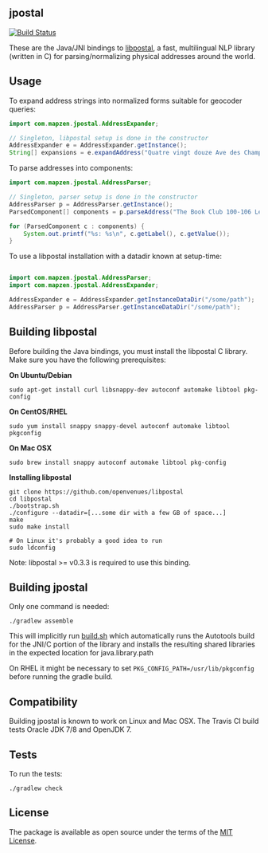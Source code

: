 jpostal
-------

[![Build Status](https://travis-ci.org/openvenues/jpostal.svg?branch=master)](https://travis-ci.org/openvenues/jpostal)

These are the Java/JNI bindings to [libpostal](https://github.com/openvenues/libpostal), a fast, multilingual NLP library (written in C) for parsing/normalizing physical addresses around the world.

Usage
-----

To expand address strings into normalized forms suitable for geocoder queries:

```java
import com.mapzen.jpostal.AddressExpander;

// Singleton, libpostal setup is done in the constructor
AddressExpander e = AddressExpander.getInstance();
String[] expansions = e.expandAddress("Quatre vingt douze Ave des Champs-Élysées");
```

To parse addresses into components:

```java
import com.mapzen.jpostal.AddressParser;

// Singleton, parser setup is done in the constructor
AddressParser p = AddressParser.getInstance();
ParsedComponent[] components = p.parseAddress("The Book Club 100-106 Leonard St, Shoreditch, London, Greater London, EC2A 4RH, United Kingdom");

for (ParsedComponent c : components) {
    System.out.printf("%s: %s\n", c.getLabel(), c.getValue());
}
```

To use a libpostal installation with a datadir known at setup-time:

```java

import com.mapzen.jpostal.AddressParser;
import com.mapzen.jpostal.AddressExpander;

AddressExpander e = AddressExpander.getInstanceDataDir("/some/path");
AddressParser p = AddressParser.getInstanceDataDir("/some/path");
```

Building libpostal
------------------

Before building the Java bindings, you must install the libpostal C library. Make sure you have the following prerequisites:

**On Ubuntu/Debian**
```
sudo apt-get install curl libsnappy-dev autoconf automake libtool pkg-config
```

**On CentOS/RHEL**
```
sudo yum install snappy snappy-devel autoconf automake libtool pkgconfig
```

**On Mac OSX**
```
sudo brew install snappy autoconf automake libtool pkg-config
```

**Installing libpostal**

```
git clone https://github.com/openvenues/libpostal
cd libpostal
./bootstrap.sh
./configure --datadir=[...some dir with a few GB of space...]
make
sudo make install

# On Linux it's probably a good idea to run
sudo ldconfig
```

Note: libpostal >= v0.3.3 is required to use this binding.

Building jpostal
----------------

Only one command is needed:

```
./gradlew assemble
```

This will implicitly run [build.sh](./build.sh) which automatically runs the Autotools build for the JNI/C portion of the library and installs the resulting shared libraries in the expected location for java.library.path

On RHEL it might be necessary to set ```PKG_CONFIG_PATH=/usr/lib/pkgconfig``` before running the gradle build.

Compatibility
-------------

Building jpostal is known to work on Linux and Mac OSX. The Travis CI build tests Oracle JDK 7/8 and OpenJDK 7.

Tests
-----

To run the tests:

```
./gradlew check
```

License
-------

The package is available as open source under the terms of the [MIT License](http://opensource.org/licenses/MIT).
